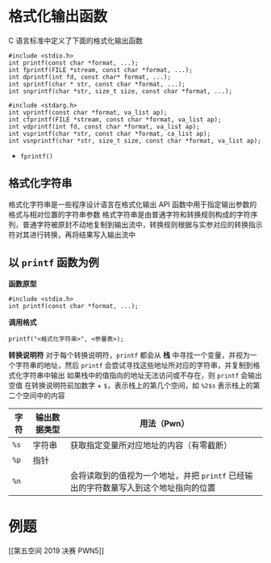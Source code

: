 # 格式化输出函数
C 语言标准中定义了下面的格式化输出函数
```
#include <stdio.h>
int printf(const char *format, ...);
int fprintf(FILE *stream, const char *format, ...);
int dprintf(int fd, const char* format, ...);
int sprintf(char * str, const char *format, ...);
int snprintf(char *str, size_t size, const char *format, ...);

#include <stdarg.h>
int vprintf(const char *format, va_list ap);
int cfprintf(FILE *stream, const char *format, va_list ap);
int vdprintf(int fd, const char *format, va_list ap);
int vsprintf(char *str, const char *format, ca_list ap);
int vsnprintf(char *str, size_t size, const char *format, va_list ap);
```
- `fprintf()`
## 格式化字符串
格式化字符串是一些程序设计语言在格式化输出 API 函数中用于指定输出参数的格式与相对位置的字符串参数
格式字符串是由普通字符和转换规则构成的字符序列，普通字符被原封不动地复制到输出流中，转换规则根据与实参对应的转换指示符对其进行转换，再将结果写入输出流中
## 以 `printf` 函数为例
**函数原型**
```
#include <stdio.h>
int printf(const char *format, ...);
```
**调用格式**
```
printf("<格式化字符串>", <参量表>);
```
**转换说明符**
对于每个转换说明符，`printf` 都会从 **栈** 中寻找一个变量，并视为一个字符串的地址，然后 `printf` 会尝试寻找这些地址所对应的字符串，并复制到格式化字符串中输出
如果栈中的值指向的地址无法访问或不存在，则 `printf` 会输出空值
在转换说明符前加数字 + `$`，表示栈上的第几个空间，如 `%2$s` 表示栈上的第二个空间中的内容

| 字符        | 输出数据类型           | 用法（Pwn）                                         |
| --------- | ---------------- | ----------------------------------------------- |
| `%s`      | 字符串              | 获取指定变量所对应地址的内容（有零截断）                            |
| `%p`      | 指针               |                                                 |
| `%n`      |                  | 会将读取到的值视为一个地址，并把 `printf` 已经输出的字符数量写入到这个地址指向的位置 |
# 例题
[[第五空间 2019 决赛 PWN5]]